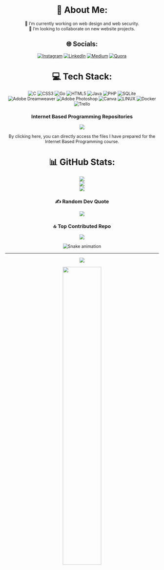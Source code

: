 <div align="center">
 
# 💫 About Me:
🔭 I’m currently working on web design and web security.<br>👯 I’m looking to collaborate on new website projects.<br>


## 🌐 Socials:
[![Instagram](https://img.shields.io/badge/Instagram-%23E4405F.svg?logo=Instagram&logoColor=white)](https://instagram.com/cankkoyuncu) [![LinkedIn](https://img.shields.io/badge/LinkedIn-%230077B5.svg?logo=linkedin&logoColor=white)](https://linkedin.com/in/cankoyuncu) [![Medium](https://img.shields.io/badge/Medium-12100E?logo=medium&logoColor=white)](https://medium.com/@cankoyuncu) [![Quora](https://img.shields.io/badge/Quora-%23B92B27.svg?logo=Quora&logoColor=white)](https://quora.com/profile/cankoyuncu)  

# 💻 Tech Stack:
![C](https://img.shields.io/badge/c-%2300599C.svg?style=for-the-badge&logo=c&logoColor=white) ![CSS3](https://img.shields.io/badge/css3-%231572B6.svg?style=for-the-badge&logo=css3&logoColor=white) ![Go](https://img.shields.io/badge/go-%2300ADD8.svg?style=for-the-badge&logo=go&logoColor=white) ![HTML5](https://img.shields.io/badge/html5-%23E34F26.svg?style=for-the-badge&logo=html5&logoColor=white) ![Java](https://img.shields.io/badge/java-%23ED8B00.svg?style=for-the-badge&logo=java&logoColor=white) ![PHP](https://img.shields.io/badge/php-%23777BB4.svg?style=for-the-badge&logo=php&logoColor=white) ![SQLite](https://img.shields.io/badge/sqlite-%2307405e.svg?style=for-the-badge&logo=sqlite&logoColor=white) ![Adobe Dreamweaver](https://img.shields.io/badge/Adobe%20Dreamweaver-FF61F6.svg?style=for-the-badge&logo=Adobe%20Dreamweaver&logoColor=white) ![Adobe Photoshop](https://img.shields.io/badge/adobephotoshop-%2331A8FF.svg?style=for-the-badge&logo=adobephotoshop&logoColor=white) ![Canva](https://img.shields.io/badge/Canva-%2300C4CC.svg?style=for-the-badge&logo=Canva&logoColor=white) ![LINUX](https://img.shields.io/badge/Linux-FCC624?style=for-the-badge&logo=linux&logoColor=black) ![Docker](https://img.shields.io/badge/docker-%230db7ed.svg?style=for-the-badge&logo=docker&logoColor=white) ![Trello](https://img.shields.io/badge/Trello-%23026AA7.svg?style=for-the-badge&logo=Trello&logoColor=white)
 
 ### Internet Based Programming Repositories
![](https://github.com/cankoyuncu/InternetBasedProgramming)

By clicking here, you can directly access the files I have prepared for the Internet Based Programming course.






# 📊 GitHub Stats:
![](https://github-readme-stats.vercel.app/api?username=cankoyuncu&theme=dark&hide_border=false&include_all_commits=false&count_private=false)<br/>
![](https://github-readme-streak-stats.herokuapp.com/?user=cankoyuncu&theme=dark&hide_border=false)<br/>
![](https://github-readme-stats.vercel.app/api/top-langs/?username=cankoyuncu&theme=dark&hide_border=false&include_all_commits=false&count_private=false&layout=compact)

### ✍️ Random Dev Quote
![](https://quotes-github-readme.vercel.app/api?type=horizontal&theme=dark)

### 🔝 Top Contributed Repo
![](https://github-contributor-stats.vercel.app/api?username=cankoyuncu&limit=5&theme=dark&combine_all_yearly_contributions=true)

![Snake animation](https://github.com/thepiyushmalhotra/thepiyushmalhotra/blob/output/github-contribution-grid-snake.svg)
 
---
 
![](https://komarev.com/ghpvc/?username=cankoyuncu&style=for-the-badge)
  
<!-- Proudly created with GPRM ( https://gprm.itsvg.in ) -->
<img src="https://rishavanand.github.io/static/images/greetings.gif" align="center" style="width: 50%" />
</div> 
